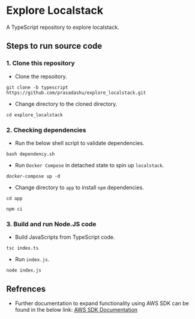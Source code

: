# Explore Localstack
A TypeScript repository to explore localstack.

## Steps to run source code

### 1. Clone this repository
- Clone the repsoitory.
```shell
git clone -b typescript https://github.com/prasadashu/explore_localstack.git
```

- Change directory to the cloned directory.
```shell
cd explore_localstack
```

### 2. Checking dependencies
- Run the below shell script to validate dependencies.
```shell
bash dependency.sh
```

- Run `Docker Compose` in detached state to spin up `localstack`.
```shell
docker-compose up -d
```

- Change directory to `app` to install `npm` dependencies.
```shell
cd app
```
```shell
npm ci
```

### 3. Build and run Node.JS code

- Build JavaScripts from TypeScript code.
```shell
tsc index.ts
```

- Run `index.js`.
```shell
node index.js
```

## Refrences
- Further documentation to expand functionality using AWS SDK can be found in the below link: [AWS SDK Documentation](https://docs.aws.amazon.com/AWSJavaScriptSDK/v3/latest/clients/client-s3/index.html)